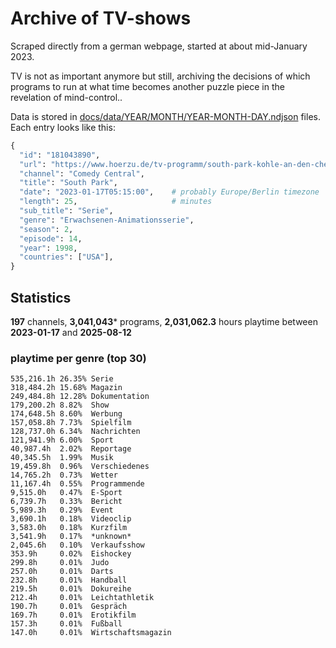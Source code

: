 # Archive of TV-shows

Scraped directly from a german webpage, started at about mid-January 2023.

TV is not as important anymore but still, archiving the decisions of which programs to run at what time
becomes another puzzle piece in the revelation of mind-control.. 

Data is stored in [docs/data/YEAR/MONTH/YEAR-MONTH-DAY.ndjson](docs/data/) files. 
Each entry looks like this:

```python
{
  "id": "181043890", 
  "url": "https://www.hoerzu.de/tv-programm/south-park-kohle-an-den-chefkoch/bid_181043890/", 
  "channel": "Comedy Central", 
  "title": "South Park", 
  "date": "2023-01-17T05:15:00",    # probably Europe/Berlin timezone 
  "length": 25,                     # minutes 
  "sub_title": "Serie", 
  "genre": "Erwachsenen-Animationsserie", 
  "season": 2, 
  "episode": 14, 
  "year": 1998, 
  "countries": ["USA"],
}
```

## Statistics

**197** channels, **3,041,043*** programs, **2,031,062.3** hours playtime between **2023-01-17** and **2025-08-12**


### playtime per genre (top 30)

    535,216.1h 26.35% Serie
    318,484.2h 15.68% Magazin
    249,484.8h 12.28% Dokumentation
    179,200.2h 8.82%  Show
    174,648.5h 8.60%  Werbung
    157,058.8h 7.73%  Spielfilm
    128,737.0h 6.34%  Nachrichten
    121,941.9h 6.00%  Sport
    40,987.4h  2.02%  Reportage
    40,345.5h  1.99%  Musik
    19,459.8h  0.96%  Verschiedenes
    14,765.2h  0.73%  Wetter
    11,167.4h  0.55%  Programmende
    9,515.0h   0.47%  E-Sport
    6,739.7h   0.33%  Bericht
    5,989.3h   0.29%  Event
    3,690.1h   0.18%  Videoclip
    3,583.0h   0.18%  Kurzfilm
    3,541.9h   0.17%  *unknown*
    2,045.6h   0.10%  Verkaufsshow
    353.9h     0.02%  Eishockey
    299.8h     0.01%  Judo
    257.0h     0.01%  Darts
    232.8h     0.01%  Handball
    219.5h     0.01%  Dokureihe
    212.4h     0.01%  Leichtathletik
    190.7h     0.01%  Gespräch
    169.7h     0.01%  Erotikfilm
    157.3h     0.01%  Fußball
    147.0h     0.01%  Wirtschaftsmagazin
